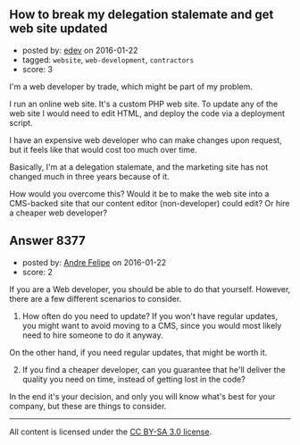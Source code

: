 ## How to break my delegation stalemate and get web site updated

- posted by: [edev](https://stackexchange.com/users/6818753/edev) on 2016-01-22
- tagged: `website`, `web-development`, `contractors`
- score: 3

I'm a web developer by trade, which might be part of my problem.

I run an online web site. It's a custom PHP web site. To update any of the web site I would need to edit HTML, and deploy the code via a deployment script.

I have an expensive web developer who can make changes upon request, but it feels like that would cost too much over time.

Basically, I'm at a delegation stalemate, and the marketing site has not changed much in three years because of it.

How would you overcome this? Would it be to make the web site into a CMS-backed site that our content editor (non-developer) could edit? Or hire a cheaper web developer?


## Answer 8377

- posted by: [Andre Felipe](https://stackexchange.com/users/4573388/andre-felipe) on 2016-01-22
- score: 2

If you are a Web developer, you should be able to do that yourself. However, there are a few different scenarios to consider. 

 1. How often do you need to update? 
If you won't have regular updates, you might want to avoid moving to a CMS, since you would most likely need to hire someone to do it anyway. 

On the other hand, if you need regular updates, that might be worth it. 

 2. If you find a cheaper developer, can you guarantee that he'll deliver the quality you need on time, instead of getting lost in the code? 

In the end it's your decision, and only you will know what's best for your company, but these are things to consider. 



---

All content is licensed under the [CC BY-SA 3.0 license](https://creativecommons.org/licenses/by-sa/3.0/).
